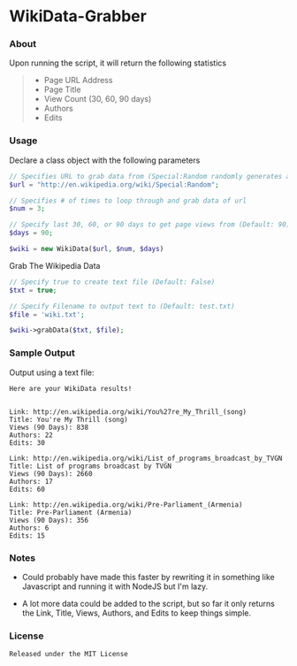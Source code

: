 WikiData-Grabber
================

### About ###

Upon running the script, it will return the following statistics


>* Page URL Address
>* Page Title
>* View Count (30, 60, 90 days)
>* Authors
>* Edits


### Usage ###

Declare a class object with the following parameters
```php
// Specifies URL to grab data from (Special:Random randomly generates a wikipedia page)
$url = "http://en.wikipedia.org/wiki/Special:Random";

// Specifies # of times to loop through and grab data of url
$num = 3;

// Specify last 30, 60, or 90 days to get page views from (Default: 90)
$days = 90;

$wiki = new WikiData($url, $num, $days)
```

Grab The Wikipedia Data
```php
// Specify true to create text file (Default: False)
$txt = true; 

// Specify Filename to output text to (Default: test.txt)
$file = 'wiki.txt';

$wiki->grabData($txt, $file);
```

### Sample Output ###

Output using a text file:
```
Here are your WikiData results!


Link: http://en.wikipedia.org/wiki/You%27re_My_Thrill_(song)
Title: You're My Thrill (song)
Views (90 Days): 838
Authors: 22
Edits: 30

Link: http://en.wikipedia.org/wiki/List_of_programs_broadcast_by_TVGN
Title: List of programs broadcast by TVGN
Views (90 Days): 2660
Authors: 17
Edits: 60

Link: http://en.wikipedia.org/wiki/Pre-Parliament_(Armenia)
Title: Pre-Parliament (Armenia)
Views (90 Days): 356
Authors: 6
Edits: 15
```

### Notes ###

* Could probably have made this faster by rewriting it in something like Javascript and running it with NodeJS but I'm lazy.

* A lot more data could be added to the script, but so far it only returns the Link, Title, Views, Authors, and Edits to keep things simple.

### License ###
	Released under the MIT License